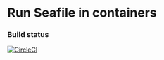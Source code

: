 # Run Seafile in containers #

### Build status ###

[![CircleCI](https://circleci.com/gh/gorilych/seafile-container.svg?style=svg)](https://circleci.com/gh/gorilych/seafile-container)
